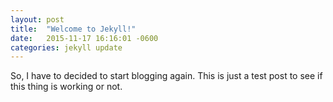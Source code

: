 ```yaml
---
layout: post
title:  "Welcome to Jekyll!"
date:   2015-11-17 16:16:01 -0600
categories: jekyll update
---
```



So, I have to decided to start blogging again. This is just a test post to see if this thing is working or not.
